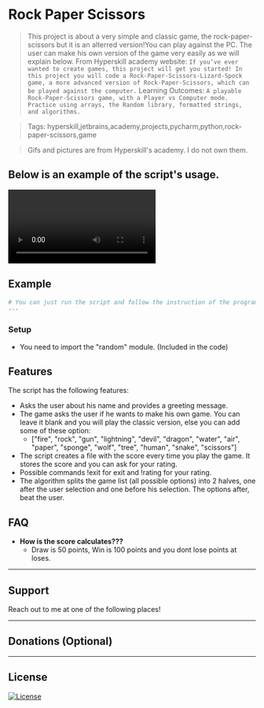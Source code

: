 # Rock Paper Scissors

> This project is about a very simple and classic game, the rock-paper-scissors but it is an alterred version!You can play against the PC. The user can make his own version of the game very easily as we will explain below.
From Hyperskill academy website: ```If you’ve ever wanted to create games, this project will get you started! In this project you will code a Rock-Paper-Scissors-Lizard-Spock game, a more advanced version of Rock-Paper-Scissors, which can be played against the computer.```
Learning Outcomes: ```A playable Rock-Paper-Scissors game, with a Player vs Computer mode. Practice using arrays, the Random library, formatted strings, and algorithms.```

> Tags: hyperskill,jetbrains,academy,projects,pycharm,python,rock-paper-scissors,game

> Gifs and pictures are from Hyperskill's academy. I do not own them.

## Below is an example of the script's usage.

![Hangman Demonstration](https://stepik.org/media/attachments/lesson/255033/demonstration.mp4)

## Example

```python
# You can just run the script and follow the instruction of the program
---
```

### Setup

- You need to import the "random" module. (Included in the code)

## Features

The script has the following features:
- Asks the user about his name and provides a greeting message.
- The game asks the user if he wants to make his own game. You can leave it blank and you will play the classic version, else you can add some of these option:
	- ["fire", "rock", "gun", "lightning", "devil", "dragon", "water", "air", "paper",
                   "sponge", "wolf", "tree", "human", "snake", "scissors"]
- The script creates a file with the score every time you play the game. It stores the score and you can ask for your rating.
- Possible commands !exit for exit and !rating for your rating.
- The algorithm splits the game list (all possible options) into 2 halves, one after the user selection and one before his selection. The options after, beat the user.

## FAQ

- **How is the score calculates???**
    - Draw is 50 points, Win is 100 points and you dont lose points at loses.
---

## Support


Reach out to me at one of the following places!


---

## Donations (Optional)




---

## License

[![License](http://img.shields.io/:license-mit-blue.svg?style=flat-square)](http://badges.mit-license.org)
